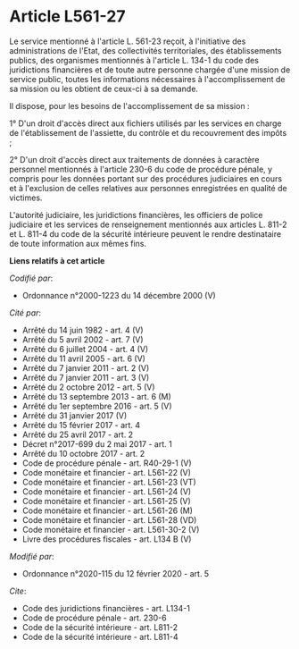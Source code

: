 # Article L561-27

Le service mentionné à l'article L. 561-23 reçoit, à l'initiative des administrations de l'Etat, des collectivités
territoriales, des établissements publics, des organismes mentionnés à l'article L. 134-1 du code des juridictions
financières et de toute autre personne chargée d'une mission de service public, toutes les informations nécessaires à
l'accomplissement de sa mission ou les obtient de ceux-ci à sa demande. 

Il dispose, pour les besoins de l'accomplissement de sa mission : 

1° D'un droit d'accès direct aux fichiers utilisés par les services en charge de l'établissement de l'assiette, du contrôle
et du recouvrement des impôts ; 

2° D'un droit d'accès direct aux traitements de données à caractère personnel mentionnés à l'article 230-6 du code de
procédure pénale, y compris pour les données portant sur des procédures judiciaires en cours et à l'exclusion de celles
relatives aux personnes enregistrées en qualité de victimes. 

L'autorité judiciaire, les juridictions financières, les officiers de police judiciaire et les services de renseignement
mentionnés aux articles L. 811-2 et L. 811-4 du code de la sécurité intérieure peuvent le rendre destinataire de toute
information aux mêmes fins.

**Liens relatifs à cet article**

_Codifié par_:

  - Ordonnance n°2000-1223 du 14 décembre 2000 (V)

_Cité par_:

  - Arrêté du 14 juin 1982 - art. 4 (V)
  - Arrêté du 5 avril 2002 - art. 7 (V)
  - Arrêté du 6 juillet 2004 - art. 4 (V)
  - Arrêté du 11 avril 2005 - art. 6 (V)
  - Arrêté du 7 janvier 2011 - art. 2 (V)
  - Arrêté du 7 janvier 2011 - art. 3 (V)
  - Arrêté du 2 octobre 2012 - art. 5 (V)
  - Arrêté du 13 septembre 2013 - art. 6 (M)
  - Arrêté du 1er septembre 2016 - art. 5 (V)
  - Arrêté du 31 janvier 2017 (V)
  - Arrêté du 15 février 2017 - art. 4
  - Arrêté du 25 avril 2017 - art. 2
  - Décret n°2017-699 du 2 mai 2017 - art. 1
  - Arrêté du 10 octobre 2017 - art. 2
  - Code de procédure pénale - art. R40-29-1 (V)
  - Code monétaire et financier - art. L561-22 (V)
  - Code monétaire et financier - art. L561-23 (VT)
  - Code monétaire et financier - art. L561-24 (V)
  - Code monétaire et financier - art. L561-25 (V)
  - Code monétaire et financier - art. L561-26 (M)
  - Code monétaire et financier - art. L561-28 (VD)
  - Code monétaire et financier - art. L561-30-2 (V)
  - Livre des procédures fiscales - art. L134 B (V)

_Modifié par_:

  - Ordonnance n°2020-115 du 12 février 2020 - art. 5

_Cite_:

  - Code des juridictions financières - art. L134-1
  - Code de procédure pénale - art. 230-6
  - Code de la sécurité intérieure - art. L811-2
  - Code de la sécurité intérieure - art. L811-4
